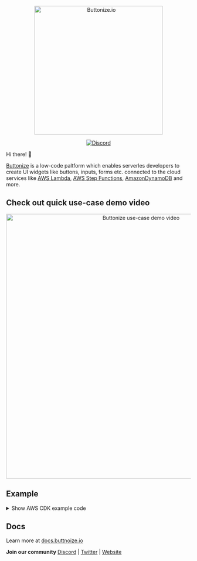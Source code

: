 <p align="center">
  <a href="https://buttonize.io" target="_blank">
    <img width="350" alt="Buttonize.io" src="https://user-images.githubusercontent.com/6282843/212024942-9fd50774-ea26-48ba-b2cf-ca2584498c9a.png">
  </a>
</p>

<p align="center">
  <a href="https://discord.gg/2quY4Vz5BM" target="_blank"><img alt="Discord" src="https://img.shields.io/discord/1038752242238496779?style=flat-square" /></a>
</p>

Hi there! 👋

[Buttonize](https://buttonize.io) is a low-code paltform which enables serverles developers to create UI widgets like buttons, inputs, forms etc. connected to the cloud services like [AWS Lambda](https://aws.amazon.com/lambda/), [AWS Step Functions](https://aws.amazon.com/step-functions/), [AmazonDynamoDB](https://aws.amazon.com/dynamodb/) and more.

## Check out quick use-case demo video

<p align="center">
  <a href="https://youtu.be/giroZqjTJqE" target="_blank"><img width="720" alt="Buttonize use-case demo video" src="https://user-images.githubusercontent.com/6282843/227513455-843d2c82-4d8a-49b8-a324-acb611dcb226.png"></a>
</p>

## Example

<details>
<summary>Show AWS CDK example code</summary>
  
```typescript
import * as path from 'path'
import * as btnz from '@buttonize/cdk'
import * as cdk from 'aws-cdk-lib'
import * as lambda from 'aws-cdk-lib/aws-lambda'
import { NodejsFunction } from 'aws-cdk-lib/aws-lambda-nodejs'
import { Construct } from 'constructs'

export class SimpleFormStack extends cdk.Stack {
  constructor(scope: Construct, id: string, props?: cdk.StackProps) {
    super(scope, id, props)

    btnz.GlobalConfig.init(this, {
      apiKey: cdk.SecretValue.unsafePlainText('YOUR-BUTTONIZE-API-KEY'), // Ideally use SSM or Secrets Manager
      executionRoleExternalId: cdk.SecretValue.unsafePlainText('this-is-secret') // Ideally use SSM or Secrets Manager
    })

    const simpleFormActionLambda = new NodejsFunction(
      this,
      'SimpleFormActionLambda',
      {
        handler: 'handler',
        entry: path.join(__dirname, `/src/index.ts`),
        runtime: lambda.Runtime.NODEJS_18_X
      }
    )

    const form = new btnz.Form({
      name: '[Example: simple-form] Invoke the lambda fucntion',
      label: 'Open form',
      tags: ['simple', 'button', 'example']
    })

    form
      .addTextField('email', {
        label: 'Email of the user',
        placeholder: 'user@example.com',
        regex: '^[\\w-\\.]+@([\\w-]+\\.)+[\\w-]{2,4}$'
      })
      .addToggleField('isAdmin', {
        label: 'Is admin'
      })

    simpleFormActionLambda.addEventSource(form)
  }
}
```
</details>

## Docs

Learn more at [docs.buttnoize.io](https://docs.buttonize.io/infrastructure-as-code/aws-cdk/quick-start)

**Join our community** [Discord](https://discord.gg/2quY4Vz5BM) | [Twitter](https://twitter.com/SST_dev) | [Website](https://buttonize.io)
